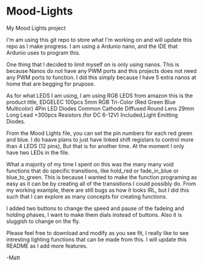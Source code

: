# Mood-Lights
My Mood Lights project

I'm am using this git repo to store what I'm working on and will update this repo as I make progress.
I am using a Ardunio nano, and the IDE that Ardunio uses to program this.

One thing that I decided to limit myself on is only using nanos. This is because Nanos do not have any PWM ports and this projects does not need any PWM ports to function.
I did this simply because I have 5 extra nanos at home that are begging for prupose. 

As for what LEDS I am using, I am using RGB LEDS from amazon this is the product title, EDGELEC 100pcs 5mm RGB Tri-Color (Red Green Blue Multicolor) 4Pin LED Diodes Common Cathode 
Diffused Round Lens 29mm Long Lead +300pcs Resistors (for DC 6-12V) Included,Light Emitting Diodes.

From the Mood Lights file, you can set the pin numbers for each red green and blue. I do haave plans to just have linked shift registars to control more than 4 LEDS (12 pins), 
But that is for another time. At the moment I only have two LEDs in the file.


What a majority of my time I spent on this was the many many void functions that do specific transitions, like hold_red or fade_in_blue or blue_to_green. This is because I wanted 
to make the function programing as easy as it can be by creating all of the transistions I could possibly do. From my working example, there are still bugs as how it looks IRL, 
but I did this such that I can explore as many concepts for creating functions.  



I added two buttons to change the speed and pause of the fadeing and holding phases, I want to make them dials instead of buttons. Also it is sluggish to change on the fly.

Please feel free to download and modify as you see fit, I really like to see intresting lighting functions that can be made from this. I will update this README as I add more features.

-Matt
